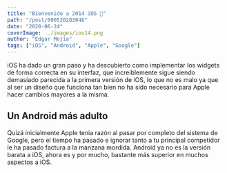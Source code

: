 ```yaml
---
title: "Bienvenido a 2014 iOS 🎉"
path: "/post/090520283048"
date: "2020-06-24"
coverImage: ../images/ios14.png
author: "Edgar Mejía"
tags: ["iOS", "Android", "Apple", "Google"]
---
```


iOS ha dado un gran paso y ha descubierto como implementar los widgets de forma correcta en su interfaz, que increiblemente sigue siendo demasiado parecida a la primera versión de iOS, lo que no es malo ya que al ser un diseño que funciona tan bien no ha sido necesario para Apple hacer cambios mayores a la misma.

## Un Android más adulto
Quizá inicialmente Apple tenia razón al pasar por completo del sistema de Google, pero el tiempo ha pasado e ignorar tanto a tu principal competidor le ha pasado factura a la manzana mordida.
Android ya no es la versión barata a iOS, ahora es y por mucho, bastante más superior en muchos aspectos a iOS.
